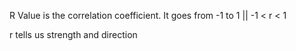 R Value is the correlation coefficient. It goes from
-1 to 1 || -1 < r < 1

r tells us strength and direction